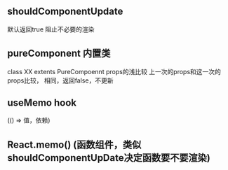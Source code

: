 ## shouldComponentUpdate
默认返回true  阻止不必要的渲染 
## pureComponent 内置类
class XX extents PureCompoennt 
props的浅比较 上一次的props和这一次的props比较， 相同，返回false，不更新 
## useMemo hook
(() => 值，依赖)
## React.memo()  (函数组件，类似shouldComponentUpDate决定函数要不要渲染)


